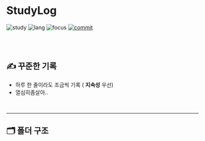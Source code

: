 <!-- 제목 + 한 줄 브랜딩 -->
# StudyLog 

<p align="left">
  <img src="https://img.shields.io/badge/Study-Daily-blue" alt="study">
  <img src="https://img.shields.io/badge/Language-KR%2FEN-lightgrey" alt="lang">
  <img src="https://img.shields.io/badge/Focus-Consistency-success" alt="focus">
  <a href="https://github.com/<YOUR_GITHUB_USERNAME>/<REPO_NAME>/commits"><img src="https://img.shields.io/badge/commit-daily%20log-informational" alt="commit"></a>
</p>

<br>
<br>


## ✍️ 꾸준한 기록
- 하루 한 줄이라도 조금씩 기록 ( **지속성** 우선)
- 열심히좀살아..
<br>


---

## 🗂️ 폴더 구조
